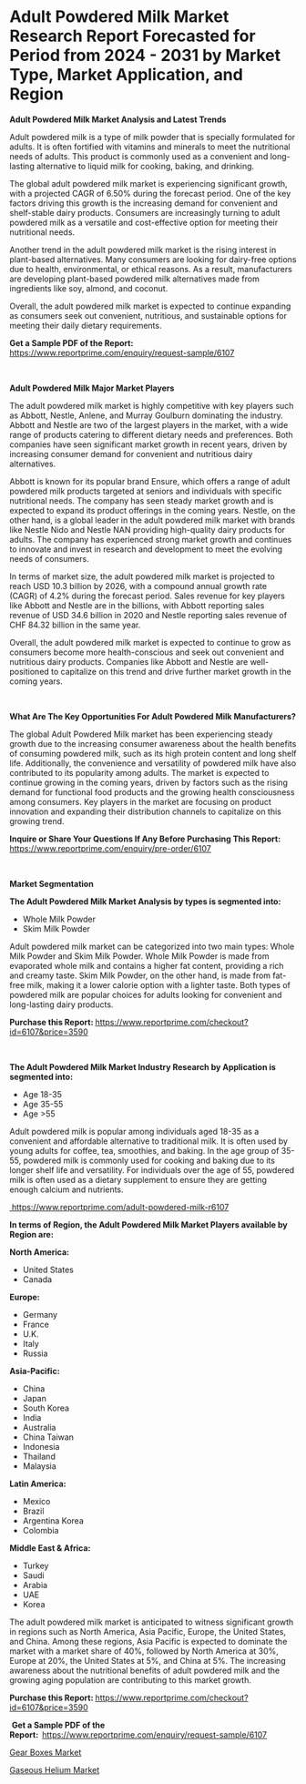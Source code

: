 <p><h1>Adult Powdered Milk Market Research Report Forecasted for Period from 2024 -  2031 by Market Type, Market Application, and Region</h1></p><p><strong>Adult Powdered Milk Market Analysis and Latest Trends</strong></p>
<p><p>Adult powdered milk is a type of milk powder that is specially formulated for adults. It is often fortified with vitamins and minerals to meet the nutritional needs of adults. This product is commonly used as a convenient and long-lasting alternative to liquid milk for cooking, baking, and drinking.</p><p>The global adult powdered milk market is experiencing significant growth, with a projected CAGR of 6.50% during the forecast period. One of the key factors driving this growth is the increasing demand for convenient and shelf-stable dairy products. Consumers are increasingly turning to adult powdered milk as a versatile and cost-effective option for meeting their nutritional needs.</p><p>Another trend in the adult powdered milk market is the rising interest in plant-based alternatives. Many consumers are looking for dairy-free options due to health, environmental, or ethical reasons. As a result, manufacturers are developing plant-based powdered milk alternatives made from ingredients like soy, almond, and coconut.</p><p>Overall, the adult powdered milk market is expected to continue expanding as consumers seek out convenient, nutritious, and sustainable options for meeting their daily dietary requirements.</p></p>
<p><strong>Get a Sample PDF of the Report:&nbsp;</strong> <a href="https://www.reportprime.com/enquiry/request-sample/6107">https://www.reportprime.com/enquiry/request-sample/6107</a></p>
<p>&nbsp;</p>
<p><strong>Adult Powdered Milk Major Market Players</strong></p>
<p><p>The adult powdered milk market is highly competitive with key players such as Abbott, Nestle, Anlene, and Murray Goulburn dominating the industry. Abbott and Nestle are two of the largest players in the market, with a wide range of products catering to different dietary needs and preferences. Both companies have seen significant market growth in recent years, driven by increasing consumer demand for convenient and nutritious dairy alternatives.</p><p>Abbott is known for its popular brand Ensure, which offers a range of adult powdered milk products targeted at seniors and individuals with specific nutritional needs. The company has seen steady market growth and is expected to expand its product offerings in the coming years. Nestle, on the other hand, is a global leader in the adult powdered milk market with brands like Nestle Nido and Nestle NAN providing high-quality dairy products for adults. The company has experienced strong market growth and continues to innovate and invest in research and development to meet the evolving needs of consumers.</p><p>In terms of market size, the adult powdered milk market is projected to reach USD 10.3 billion by 2026, with a compound annual growth rate (CAGR) of 4.2% during the forecast period. Sales revenue for key players like Abbott and Nestle are in the billions, with Abbott reporting sales revenue of USD 34.6 billion in 2020 and Nestle reporting sales revenue of CHF 84.32 billion in the same year.</p><p>Overall, the adult powdered milk market is expected to continue to grow as consumers become more health-conscious and seek out convenient and nutritious dairy products. Companies like Abbott and Nestle are well-positioned to capitalize on this trend and drive further market growth in the coming years.</p></p>
<p>&nbsp;</p>
<p><strong>What Are The Key Opportunities For Adult Powdered Milk Manufacturers?</strong></p>
<p><p>The global Adult Powdered Milk market has been experiencing steady growth due to the increasing consumer awareness about the health benefits of consuming powdered milk, such as its high protein content and long shelf life. Additionally, the convenience and versatility of powdered milk have also contributed to its popularity among adults. The market is expected to continue growing in the coming years, driven by factors such as the rising demand for functional food products and the growing health consciousness among consumers. Key players in the market are focusing on product innovation and expanding their distribution channels to capitalize on this growing trend.</p></p>
<p><strong>Inquire or Share Your Questions If Any Before Purchasing This Report:</strong> <a href="https://www.reportprime.com/enquiry/pre-order/6107">https://www.reportprime.com/enquiry/pre-order/6107</a></p>
<p>&nbsp;</p>
<p><strong>Market Segmentation</strong></p>
<p><strong>The Adult Powdered Milk Market Analysis by types is segmented into:</strong></p>
<p><ul><li>Whole Milk Powder</li><li>Skim Milk Powder</li></ul></p>
<p><p>Adult powdered milk market can be categorized into two main types: Whole Milk Powder and Skim Milk Powder. Whole Milk Powder is made from evaporated whole milk and contains a higher fat content, providing a rich and creamy taste. Skim Milk Powder, on the other hand, is made from fat-free milk, making it a lower calorie option with a lighter taste. Both types of powdered milk are popular choices for adults looking for convenient and long-lasting dairy products.</p></p>
<p><strong>Purchase this Report:&nbsp;</strong><a href="https://www.reportprime.com/checkout?id=6107&price=3590">https://www.reportprime.com/checkout?id=6107&price=3590</a></p>
<p>&nbsp;</p>
<p><strong>The Adult Powdered Milk Market Industry Research by Application is segmented into:</strong></p>
<p><ul><li>Age 18-35</li><li>Age 35-55</li><li>Age >55</li></ul></p>
<p><p>Adult powdered milk is popular among individuals aged 18-35 as a convenient and affordable alternative to traditional milk. It is often used by young adults for coffee, tea, smoothies, and baking. In the age group of 35-55, powdered milk is commonly used for cooking and baking due to its longer shelf life and versatility. For individuals over the age of 55, powdered milk is often used as a dietary supplement to ensure they are getting enough calcium and nutrients.</p></p>
<p><a href="https://www.reportprime.com/adult-powdered-milk-r6107">&nbsp;https://www.reportprime.com/adult-powdered-milk-r6107</a></p>
<p><strong>In terms of Region, the Adult Powdered Milk Market Players available by Region are:</strong></p>
<p>
    <p> <strong> North America: </strong>
        <ul>
            <li>United States</li>
            <li>Canada</li>
        </ul>
        </p> 
    <p> <strong> Europe: </strong>
        <ul>
            <li>Germany</li>
            <li>France</li>
            <li>U.K.</li>
            <li>Italy</li>
            <li>Russia</li>
        </ul>
        </p> 
    <p> <strong> Asia-Pacific: </strong>
        <ul>
            <li>China</li>
            <li>Japan</li>
            <li>South Korea</li>
            <li>India</li>
            <li>Australia</li>
            <li>China Taiwan</li>
            <li>Indonesia</li>
            <li>Thailand</li>
            <li>Malaysia</li>
        </ul>
        </p> 
    <p> <strong> Latin America: </strong>
        <ul>
            <li>Mexico</li>
            <li>Brazil</li>
            <li>Argentina Korea</li>
            <li>Colombia</li>
        </ul>
        </p> 
    <p> <strong> Middle East & Africa: </strong>
        <ul>
            <li>Turkey</li>
            <li>Saudi</li>
            <li>Arabia</li>
            <li>UAE</li>
            <li>Korea</li>
        </ul>
    </p>
    </p>
<p><p>The adult powdered milk market is anticipated to witness significant growth in regions such as North America, Asia Pacific, Europe, the United States, and China. Among these regions, Asia Pacific is expected to dominate the market with a market share of 40%, followed by North America at 30%, Europe at 20%, the United States at 5%, and China at 5%. The increasing awareness about the nutritional benefits of adult powdered milk and the growing aging population are contributing to this market growth.</p></p>
<p><strong>Purchase this Report: </strong><a href="https://www.reportprime.com/checkout?id=6107&price=3590">https://www.reportprime.com/checkout?id=6107&price=3590</a></p>
<p>&nbsp;<strong>Get a Sample PDF of the Report:&nbsp;&nbsp;</strong><a href="https://www.reportprime.com/enquiry/request-sample/6107">https://www.reportprime.com/enquiry/request-sample/6107</a></p>
<p><strong></strong></p>
<p><p><a href="https://view.publitas.com/reportprime-1/gear-boxes-market-size-growth-and-forecast-from-2024-2031/">Gear Boxes Market</a></p><p><a href="https://meowing-canidae-761.notion.site/Gaseous-Helium-Market-Size-Share-Trends-Analysis-Report-By-Application-Regional-Outlook-Competi-f688e113d16c4f4799ea62248c6266e2">Gaseous Helium Market</a></p></p>